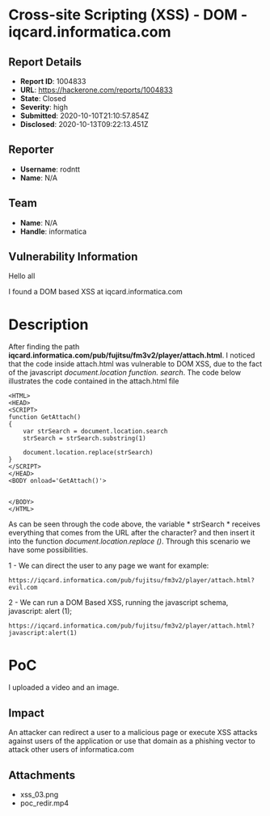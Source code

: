 # Cross-site Scripting (XSS) - DOM - iqcard.informatica.com

## Report Details
- **Report ID**: 1004833
- **URL**: https://hackerone.com/reports/1004833
- **State**: Closed
- **Severity**: high
- **Submitted**: 2020-10-10T21:10:57.854Z
- **Disclosed**: 2020-10-13T09:22:13.451Z

## Reporter
- **Username**: rodntt
- **Name**: N/A

## Team
- **Name**: N/A
- **Handle**: informatica

## Vulnerability Information
Hello all

I found a DOM based XSS at iqcard.informatica.com

# Description

After finding the path **iqcard.informatica.com/pub/fujitsu/fm3v2/player/attach.html**. I noticed that the code inside attach.html was vulnerable to DOM XSS, due to the fact of the javascript *document.location function. search*. The code below illustrates the code contained in the attach.html file

```
<HTML>
<HEAD>
<SCRIPT>
function GetAttach()
{
	var strSearch = document.location.search
	strSearch = strSearch.substring(1)
	
	document.location.replace(strSearch)
}
</SCRIPT>
</HEAD>
<BODY onload='GetAttach()'>


</BODY>
</HTML>
```
As can be seen through the code above, the variable * strSearch * receives everything that comes from the URL after the character? and then insert it into the function *document.location.replace ()*. Through this scenario we have some possibilities.

1 - We can direct the user to any page we want for example:

```
https://iqcard.informatica.com/pub/fujitsu/fm3v2/player/attach.html?evil.com
```


2 - We can run a DOM Based XSS, running the javascript schema, javascript: alert (1);

```
https://iqcard.informatica.com/pub/fujitsu/fm3v2/player/attach.html?javascript:alert(1)
```


# PoC 

I uploaded a video and an image.

## Impact

An attacker can redirect a user to a malicious page or execute XSS attacks against users of the application or use that domain as a phishing vector to attack other users of informatica.com

## Attachments
- xss_03.png
- poc_redir.mp4
